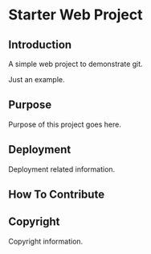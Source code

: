# Starter Web Project

## Introduction

A simple web project to demonstrate git.

Just an example.

## Purpose

Purpose of this project goes here.

## Deployment

Deployment related information.

## How To Contribute

## Copyright

Copyright information.